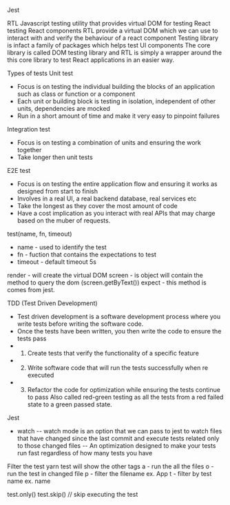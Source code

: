 Jest

RTL
Javascript testing utility that provides virtual DOM for testing React testing React components
RTL provide a virtual DOM which we can use to interact with and verify the behaviour of a react component
Testing library is infact a family of packages which helps test UI components
The core library is called DOM testing library and RTL is simply a wrapper around the this core library to test React applications in an easier way.

Types of tests
Unit test

- Focus is on testing the individual building the blocks of an application such as class or function or a component
- Each unit or building block is testing in isolation, independent of other units, dependencies are mocked
- Run in a short amount of time and make it very easy to pinpoint failures

Integration test

- Focus is on testing a combination of units and ensuring the work together
- Take longer then unit tests

E2E test

- Focus is on testing the entire application flow and ensuring it works as designed from start to finish
- Involves in a real UI, a real backend database, real services etc
- Take the longest as they cover the most amount of code
- Have a cost implication as you interact with real APIs that may charge based on the muber of requests.

test(name, fn, timeout)

- name - used to identify the test
- fn - fuction that contains the expectations to test
- timeout - default timeout 5s

render - will create the virtual DOM
screen - is object will contain the method to query the dom (screen.getByText())
expect - this method is comes from jest.

TDD (Test Driven Development)

- Test driven development is a software development process where you write tests before writing the software code.
- Once the tests have been written, you then write the code to ensure the tests pass
- 1. Create tests that verify the functionality of a specific feature
- 2. Write software code that will run the tests successfully when re executed
- 3. Refactor the code for optimization while ensuring the tests continue to pass
     Also called red-green testing as all the tests from a red failed state to a green passed state.

Jest

- watch
  -- watch mode is an option that we can pass to jest to watch files that have changed since the last commit and execute tests related only to those changed files
  -- An optimization designed to make your tests run fast regardless of how many tests you have

Filter the test
yarn test will show the other tags
a - run the all the files
o - run the test in changed file
p - filter the filename ex. App
t - filter by test name ex. name

test.only()
test.skip() // skip executing the test
